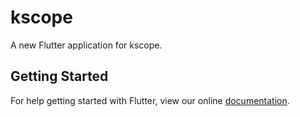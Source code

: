 # kscope

A new Flutter application for kscope.

## Getting Started

For help getting started with Flutter, view our online
[documentation](https://flutter.io/).
